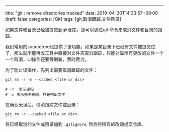 ---
title: "git : remove directories tracked"
date: 2019-04-30T14:33:57+08:00
draft: false
categories: [Git]
tags: [git,取消跟踪,文件目录]


如果文件和目录已经被提交到git仓库，是可以通过git 命令来取消文件和目录的跟踪。

我们常用的sourcetree也提供了该功能，如果是某目录下已经有文件被提交过了，那么就不能再改工具中直接对文件夹取消跟踪，只能对显示有更改的文件一个一个取消，UI操作还要等刷新，费时费力。

为了防止误操作，先列出需要取消跟踪的文件：

```
git rm -r -n --cached <file or dir>

# -r  表示递归
# -n 表示先不删除，只是列出文件

```
在确认无误后，取消跟踪文件或目录：

```
git rm -r --cached <file or dir>
```
将已经取消的文件或目录加到 `.gitignore`,
然后将所有的改动提交仓库。
